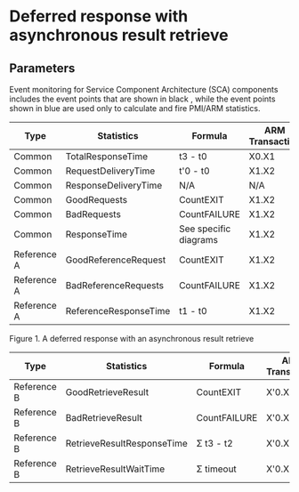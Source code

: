 <!-- image -->

# Deferred response with asynchronous result retrieve

## Parameters

Event monitoring for Service Component Architecture (SCA) components includes the event points
that are shown in black , while the event points shown in blue  are used only to calculate and fire PMI/ARM statistics.

| Type        | Statistics            | Formula               | ARM Transaction   |
|-------------|-----------------------|-----------------------|-------------------|
| Common      | TotalResponseTime     | t3 - t0               | X0.X1             |
| Common      | RequestDeliveryTime   | t'0 - t0              | X1.X2             |
| Common      | ResponseDeliveryTime  | N/A                   | N/A               |
| Common      | GoodRequests          | CountEXIT             | X1.X2             |
| Common      | BadRequests           | CountFAILURE          | X1.X2             |
| Common      | ResponseTime          | See specific diagrams | X1.X2             |
| Reference A | GoodReferenceRequest  | CountEXIT             | X1.X2             |
| Reference A | BadReferenceRequests  | CountFAILURE          | X1.X2             |
| Reference A | ReferenceResponseTime | t1 - t0               | X1.X2             |

Figure 1. A deferred response with an asynchronous result retrieve

<!-- image -->

| Type        | Statistics                 | Formula      | ARM Transaction   |
|-------------|----------------------------|--------------|-------------------|
| Reference B | GoodRetrieveResult         | CountEXIT    | X'0.X'1           |
| Reference B | BadRetrieveResult          | CountFAILURE | X'0.X'1           |
| Reference B | RetrieveResultResponseTime | Σ t3 - t2    | X'0.X'1           |
| Reference B | RetrieveResultWaitTime     | Σ timeout    | X'0.X'1           |
